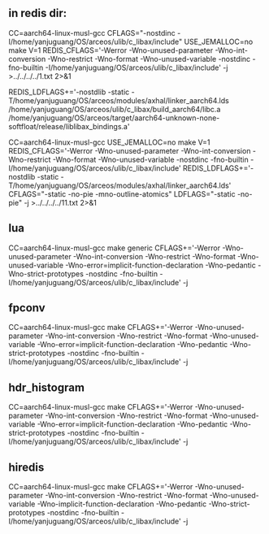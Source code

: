 
## in redis dir:
CC=aarch64-linux-musl-gcc CFLAGS="-nostdinc -I/home/yanjuguang/OS/arceos/ulib/c_libax/include" USE_JEMALLOC=no make V=1 REDIS_CFLAGS='-Werror -Wno-unused-parameter -Wno-int-conversion -Wno-restrict -Wno-format -Wno-unused-variable -nostdinc -fno-builtin -I/home/yanjuguang/OS/arceos/ulib/c_libax/include' -j >../../../../1.txt 2>&1

REDIS_LDFLAGS+='-nostdlib -static -T/home/yanjuguang/OS/arceos/modules/axhal/linker_aarch64.lds /home/yanjuguang/OS/arceos/ulib/c_libax/build_aarch64/libc.a /home/yanjuguang/OS/arceos/target/aarch64-unknown-none-softfloat/release/liblibax_bindings.a'

CC=aarch64-linux-musl-gcc USE_JEMALLOC=no make V=1 REDIS_CFLAGS='-Werror -Wno-unused-parameter -Wno-int-conversion -Wno-restrict -Wno-format -Wno-unused-variable -nostdinc -fno-builtin -I/home/yanjuguang/OS/arceos/ulib/c_libax/include' REDIS_LDFLAGS+='-nostdlib -static -T/home/yanjuguang/OS/arceos/modules/axhal/linker_aarch64.lds' CFLAGS="-static -no-pie -mno-outline-atomics" LDFLAGS="-static -no-pie" -j >../../../../11.txt 2>&1

## lua
CC=aarch64-linux-musl-gcc make generic CFLAGS+='-Werror -Wno-unused-parameter -Wno-int-conversion -Wno-restrict -Wno-format -Wno-unused-variable -Wno-error=implicit-function-declaration -Wno-pedantic -Wno-strict-prototypes -nostdinc -fno-builtin -I/home/yanjuguang/OS/arceos/ulib/c_libax/include' -j

## fpconv
CC=aarch64-linux-musl-gcc make CFLAGS+='-Werror -Wno-unused-parameter -Wno-int-conversion -Wno-restrict -Wno-format -Wno-unused-variable -Wno-error=implicit-function-declaration -Wno-pedantic -Wno-strict-prototypes -nostdinc -fno-builtin -I/home/yanjuguang/OS/arceos/ulib/c_libax/include' -j

## hdr_histogram
CC=aarch64-linux-musl-gcc make CFLAGS+='-Werror -Wno-unused-parameter -Wno-int-conversion -Wno-restrict -Wno-format -Wno-unused-variable -Wno-error=implicit-function-declaration -Wno-pedantic -Wno-strict-prototypes -nostdinc -fno-builtin -I/home/yanjuguang/OS/arceos/ulib/c_libax/include' -j

## hiredis
CC=aarch64-linux-musl-gcc make CFLAGS+='-Werror -Wno-unused-parameter -Wno-int-conversion -Wno-restrict -Wno-format -Wno-unused-variable -Wno-implicit-function-declaration -Wno-pedantic -Wno-strict-prototypes -nostdinc -fno-builtin -I/home/yanjuguang/OS/arceos/ulib/c_libax/include' -j

